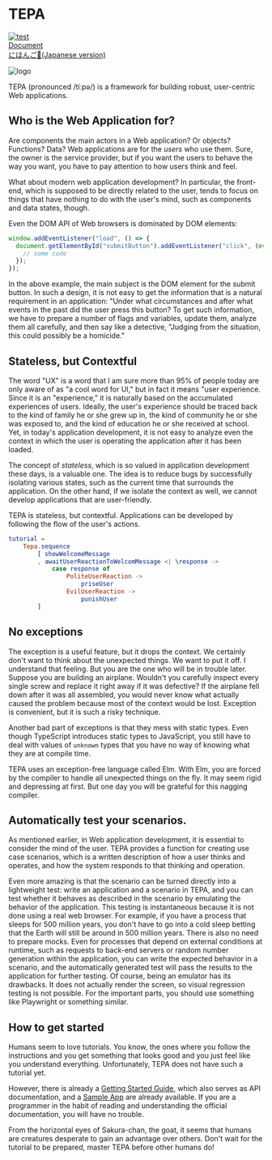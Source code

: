 # TEPA

[![test](https://github.com/arowM/tepa/actions/workflows/test.yaml/badge.svg)](https://github.com/arowM/tepa/actions/workflows/test.yaml)  
[Document](https://package.elm-lang.org/packages/arowM/tepa/latest/)  
[にほんご🥰(Japanese version)](./README-ja.md)

![logo](https://user-images.githubusercontent.com/1481749/115139779-de382400-a06e-11eb-80e7-22af97774bfa.jpg)

TEPA (pronounced /tíːpə/) is a framework for building robust, user-centric Web applications.

## Who is the Web Application for?

Are components the main actors in a Web application? Or objects? Functions? Data?
Web applications are for the _users_ who use them. Sure, the owner is the service provider, but if you want the users to behave the way you want, you have to pay attention to how users think and feel.

What about modern web application development? In particular, the front-end, which is supposed to be directly related to the user, tends to focus on things that have nothing to do with the user's mind, such as components and data states, though.

Even the DOM API of Web browsers is dominated by DOM elements:

```js
window.addEventListener("load", () => {
  document.getElementById("submitButton").addEventListener("click", (event) => {
    // some code
  });
});
```

In the above example, the main subject is the DOM element for the submit button. In such a design, it is not easy to get the information that is a natural requirement in an application: "Under what circumstances and after what events in the past did the user press this button? To get such information, we have to prepare a number of flags and variables, update them, analyze them all carefully, and then say like a detective, "Judging from the situation, this could possibly be a homicide."

## Stateless, but Contextful

The word "UX" is a word that I am sure more than 95% of people today are only aware of as "a cool word for UI," but in fact it means "user experience. Since it is an "experience," it is naturally based on the accumulated experiences of users.
Ideally, the user's experience should be traced back to the kind of family he or she grew up in, the kind of community he or she was exposed to, and the kind of education he or she received at school. Yet, in today's application development, it is not easy to analyze even the context in which the user is operating the application after it has been loaded.

The concept of _stateless_, which is so valued in application development these days, is a valuable one. The idea is to reduce bugs by successfully isolating various states, such as the current time that surrounds the application. On the other hand, if we isolate the context as well, we cannot develop applications that are user-friendly.

TEPA is stateless, but contextful. Applications can be developed by following the flow of the user's actions.

```elm
tutorial =
    Tepa.sequence
        [ showWelcomeMessage
        , awaitUserReactionToWelcomMessage <| \response ->
            case response of
                PoliteUserReaction ->
                    priseUser
                EvilUserReaction ->
                    punishUser
        ]
```

## No exceptions

The exception is a useful feature, but it drops the context. We certainly don't want to think about the unexpected things. We want to put it off. I understand that feeling. But you are the one who will be in trouble later.
Suppose you are building an airplane. Wouldn't you carefully inspect every single screw and replace it right away if it was defective? If the airplane fell down after it was all assembled, you would never know what actually caused the problem because most of the context would be lost. Exception is convenient, but it is such a risky technique.

Another bad part of exceptions is that they mess with static types. Even though TypeScript introduces static types to JavaScript, you still have to deal with values of `unknown` types that you have no way of knowing what they are at compile time.

TEPA uses an exception-free language called Elm. With Elm, you are forced by the compiler to handle all unexpected things on the fly. It may seem rigid and depressing at first. But one day you will be grateful for this nagging compiler.

## Automatically test your scenarios.

As mentioned earlier, in Web application development, it is essential to consider the mind of the user. TEPA provides a function for creating use case scenarios, which is a written description of how a user thinks and operates, and how the system responds to that thinking and operation.

Even more amazing is that the scenario can be turned directly into a lightweight test: write an application and a scenario in TEPA, and you can test whether it behaves as described in the scenario by emulating the behavior of the application. This testing is instantaneous because it is not done using a real web browser. For example, if you have a process that sleeps for 500 million years, you don't have to go into a cold sleep betting that the Earth will still be around in 500 million years. There is also no need to prepare mocks. Even for processes that depend on external conditions at runtime, such as requests to back-end servers or random number generation within the application, you can write the expected behavior in a scenario, and the automatically generated test will pass the results to the application for further testing.
Of course, being an emulator has its drawbacks. It does not actually render the screen, so visual regression testing is not possible. For the important parts, you should use something like Playwright or something similar.

## How to get started

Humans seem to love tutorials. You know, the ones where you follow the instructions and you get something that looks good and you just feel like you understand everything. Unfortunately, TEPA does not have such a tutorial yet.

However, there is already a [Getting Started Guide](https://package.elm-lang.org/packages/arowM/tepa/latest/Tepa), which also serves as API documentation, and a [Sample App](https://github.com/arowM/tepa-sample) are already available. If you are a programmer in the habit of reading and understanding the official documentation, you will have no trouble.

From the horizontal eyes of Sakura-chan, the goat, it seems that humans are creatures desperate to gain an advantage over others. Don't wait for the tutorial to be prepared, master TEPA before other humans do!
